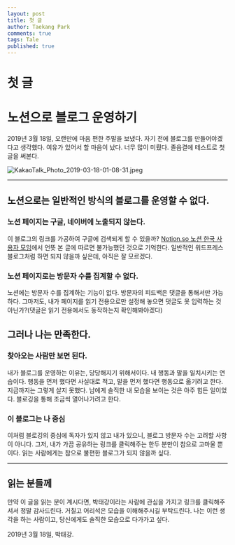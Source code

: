 ```yaml
---
layout: post
title: 첫 글
author: Taekang Park
comments: true
tags: Tale
published: true
---
```


# 첫 글



# 노션으로 블로그 운영하기

2019년 3월 18일, 오랜만에 마음 편한 주말을 보냈다. 자기 전에 블로그를 만들어야겠다고 생각했다. 여유가 있어서 할 마음이 났다. 너무 많이 미뤘다.
졸음결에 테스트로 첫 글을 써본다.



![KakaoTalk_Photo_2019-03-18-01-08-31.jpeg]({{site.baseurl}}/_posts/KakaoTalk_Photo_2019-03-18-01-08-31.jpeg)



---

## 노션으로는 일반적인 방식의 블로그를 운영할 수 없다.

### 노션 페이지는 구글, 네이버에 노출되지 않는다.

이 블로그의 링크를 가공하여 구글에 검색되게 할 수 있을까? [Notion.so 노션 한국 사용자 모임](https://www.facebook.com/groups/notion.so/?ref=bookmarks)에서 언뜻 본 글에 따르면 불가능했던 것으로 기억한다. 일반적인 워드프레스 블로그처럼 하면 되지 않을까 싶은데, 아직은 잘 모르겠다.

### 노션 페이지로는 방문자 수를 집계할 수 없다.

노션에는 방문자 수를 집계하는 기능이 없다. 방문자의 피드백은 댓글을 통해서만 가능하다. 그마저도, 내가 페이지를 읽기 전용으로만 설정해 놓으면 댓글도 못 입력하는 것 아닌가?(댓글은 읽기 전용에서도 동작하는지 확인해봐야겠다)

## 그러나 나는 만족한다.

### 찾아오는 사람만 보면 된다.

내가 블로그를 운영하는 이유는, 당당해지기 위해서이다. 내 행동과 말을 일치시키는 연습이다. 행동을 먼저 했다면 사실대로 적고, 말을 먼저 했다면 행동으로 옮기려고 한다. 지금까지는 그렇게 살지 못했다. 남에게 솔직한 내 모습을 보이는 것은 아주 힘든 일이었다. 블로깅을 통해 조금씩 열어나가려고 한다.

### 이 블로그는 나 중심

이처럼 블로깅의 중심에 독자가 있지 않고 내가 있으니, 블로그 방문자 수는 고려할 사항이 아니다. 그저, 내가 가끔 공유하는 링크를 클릭해주는 한두 분만이 참으로 고마울 뿐이다. 읽는 사람에게는 참으로 불편한 블로그가 되지 않을까 싶다.

---

## 읽는 분들께

만약 이 글을 읽는 분이 계시다면, 박태강이라는 사람에 관심을 가지고 링크를 클릭해주셔서 정말 감사드린다. 거칠고 어리석은 모습을 이해해주시길 부탁드린다. 나는 이런 생각을 하는 사람이고, 당신에게도 솔직한 모습으로 다가가고 싶다.

2019년 3월 18일, 박태강.
